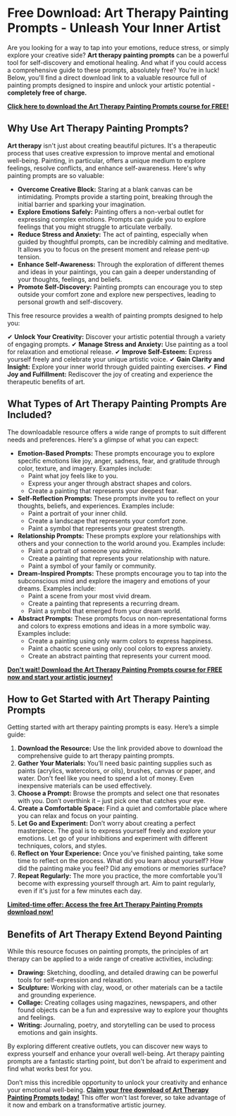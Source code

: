 # Free Download: Art Therapy Painting Prompts - Unleash Your Inner Artist

Are you looking for a way to tap into your emotions, reduce stress, or simply explore your creative side? **Art therapy painting prompts** can be a powerful tool for self-discovery and emotional healing. And what if you could access a comprehensive guide to these prompts, absolutely free? You're in luck! Below, you'll find a direct download link to a valuable resource full of painting prompts designed to inspire and unlock your artistic potential - **completely free of charge.**

[**Click here to download the Art Therapy Painting Prompts course for FREE!**](https://udemywork.com/art-therapy-painting-prompts)

## Why Use Art Therapy Painting Prompts?

**Art therapy** isn't just about creating beautiful pictures. It's a therapeutic process that uses creative expression to improve mental and emotional well-being. Painting, in particular, offers a unique medium to explore feelings, resolve conflicts, and enhance self-awareness. Here's why painting prompts are so valuable:

*   **Overcome Creative Block:** Staring at a blank canvas can be intimidating. Prompts provide a starting point, breaking through the initial barrier and sparking your imagination.
*   **Explore Emotions Safely:** Painting offers a non-verbal outlet for expressing complex emotions. Prompts can guide you to explore feelings that you might struggle to articulate verbally.
*   **Reduce Stress and Anxiety:** The act of painting, especially when guided by thoughtful prompts, can be incredibly calming and meditative. It allows you to focus on the present moment and release pent-up tension.
*   **Enhance Self-Awareness:** Through the exploration of different themes and ideas in your paintings, you can gain a deeper understanding of your thoughts, feelings, and beliefs.
*   **Promote Self-Discovery:** Painting prompts can encourage you to step outside your comfort zone and explore new perspectives, leading to personal growth and self-discovery.

This free resource provides a wealth of painting prompts designed to help you:

✔ **Unlock Your Creativity:** Discover your artistic potential through a variety of engaging prompts.
✔ **Manage Stress and Anxiety:** Use painting as a tool for relaxation and emotional release.
✔ **Improve Self-Esteem:** Express yourself freely and celebrate your unique artistic voice.
✔ **Gain Clarity and Insight:** Explore your inner world through guided painting exercises.
✔ **Find Joy and Fulfillment:** Rediscover the joy of creating and experience the therapeutic benefits of art.

## What Types of Art Therapy Painting Prompts Are Included?

The downloadable resource offers a wide range of prompts to suit different needs and preferences. Here's a glimpse of what you can expect:

*   **Emotion-Based Prompts:** These prompts encourage you to explore specific emotions like joy, anger, sadness, fear, and gratitude through color, texture, and imagery. Examples include:
    *   Paint what joy feels like to you.
    *   Express your anger through abstract shapes and colors.
    *   Create a painting that represents your deepest fear.
*   **Self-Reflection Prompts:** These prompts invite you to reflect on your thoughts, beliefs, and experiences. Examples include:
    *   Paint a portrait of your inner child.
    *   Create a landscape that represents your comfort zone.
    *   Paint a symbol that represents your greatest strength.
*   **Relationship Prompts:** These prompts explore your relationships with others and your connection to the world around you. Examples include:
    *   Paint a portrait of someone you admire.
    *   Create a painting that represents your relationship with nature.
    *   Paint a symbol of your family or community.
*   **Dream-Inspired Prompts:** These prompts encourage you to tap into the subconscious mind and explore the imagery and emotions of your dreams. Examples include:
    *   Paint a scene from your most vivid dream.
    *   Create a painting that represents a recurring dream.
    *   Paint a symbol that emerged from your dream world.
*   **Abstract Prompts:** These prompts focus on non-representational forms and colors to express emotions and ideas in a more symbolic way. Examples include:
    *   Create a painting using only warm colors to express happiness.
    *   Paint a chaotic scene using only cool colors to express anxiety.
    *   Create an abstract painting that represents your current mood.

[**Don't wait! Download the Art Therapy Painting Prompts course for FREE now and start your artistic journey!**](https://udemywork.com/art-therapy-painting-prompts)

## How to Get Started with Art Therapy Painting Prompts

Getting started with art therapy painting prompts is easy. Here’s a simple guide:

1.  **Download the Resource:** Use the link provided above to download the comprehensive guide to art therapy painting prompts.
2.  **Gather Your Materials:** You’ll need basic painting supplies such as paints (acrylics, watercolors, or oils), brushes, canvas or paper, and water. Don't feel like you need to spend a lot of money. Even inexpensive materials can be used effectively.
3.  **Choose a Prompt:** Browse the prompts and select one that resonates with you. Don’t overthink it – just pick one that catches your eye.
4.  **Create a Comfortable Space:** Find a quiet and comfortable place where you can relax and focus on your painting.
5.  **Let Go and Experiment:** Don’t worry about creating a perfect masterpiece. The goal is to express yourself freely and explore your emotions. Let go of your inhibitions and experiment with different techniques, colors, and styles.
6.  **Reflect on Your Experience:** Once you’ve finished painting, take some time to reflect on the process. What did you learn about yourself? How did the painting make you feel? Did any emotions or memories surface?
7.  **Repeat Regularly:** The more you practice, the more comfortable you'll become with expressing yourself through art. Aim to paint regularly, even if it's just for a few minutes each day.

[**Limited-time offer: Access the free Art Therapy Painting Prompts download now!**](https://udemywork.com/art-therapy-painting-prompts)

## Benefits of Art Therapy Extend Beyond Painting

While this resource focuses on painting prompts, the principles of art therapy can be applied to a wide range of creative activities, including:

*   **Drawing:** Sketching, doodling, and detailed drawing can be powerful tools for self-expression and relaxation.
*   **Sculpture:** Working with clay, wood, or other materials can be a tactile and grounding experience.
*   **Collage:** Creating collages using magazines, newspapers, and other found objects can be a fun and expressive way to explore your thoughts and feelings.
*   **Writing:** Journaling, poetry, and storytelling can be used to process emotions and gain insights.

By exploring different creative outlets, you can discover new ways to express yourself and enhance your overall well-being. Art therapy painting prompts are a fantastic starting point, but don't be afraid to experiment and find what works best for you.

Don’t miss this incredible opportunity to unlock your creativity and enhance your emotional well-being. **[Claim your free download of Art Therapy Painting Prompts today!](https://udemywork.com/art-therapy-painting-prompts)** This offer won't last forever, so take advantage of it now and embark on a transformative artistic journey.
